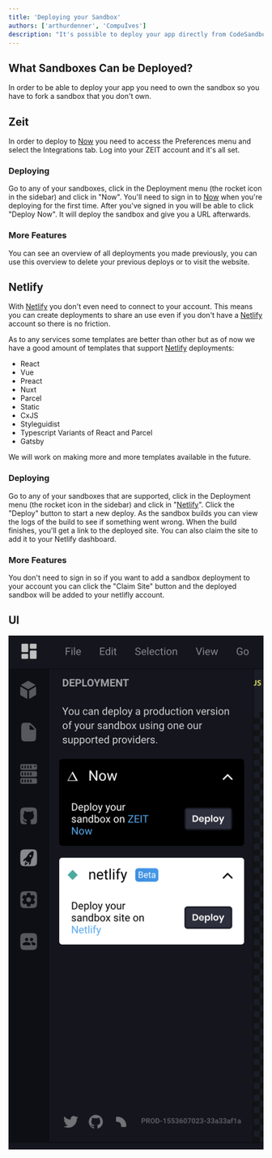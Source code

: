```yaml
---
title: 'Deploying your Sandbox'
authors: ['arthurdenner', 'CompuIves']
description: "It's possible to deploy your app directly from CodeSandbox"
---
```


## What Sandboxes Can be Deployed?

In order to be able to deploy your app you need to own the sandbox so you have to fork a sandbox that you don't own.

## Zeit

In order to deploy to [Now](https://zeit.co/now) you need to access the Preferences menu and select the Integrations tab. Log into your ZEIT account and it's all set.

### Deploying

Go to any of your sandboxes, click in the Deployment menu (the rocket icon in the sidebar) and click in "Now". You'll need to sign in to [Now](https://zeit.co/now) when you're deploying for the first time. After you've signed in you will be able to click "Deploy Now". It will deploy the sandbox and give you a URL afterwards.

### More Features

You can see an overview of all deployments you made previously, you can use this overview to delete your previous deploys or to visit the website.

## Netlify

With [Netlify](https://netlify.com) you don't even need to connect to your account. This means you can create deployments to share an use even if you don't have a [Netlify](https://netlify.com) account so there is no friction.

As to any services some templates are better than other but as of now we have a good amount of templates that support [Netlify](https://netlify.com) deployments:

- React
- Vue
- Preact
- Nuxt
- Parcel
- Static
- CxJS
- Styleguidist
- Typescript Variants of React and Parcel
- Gatsby

We will work on making more and more templates available in the future.

### Deploying

Go to any of your sandboxes that are supported, click in the Deployment menu (the rocket icon in the sidebar) and click in "[Netlify](https://netlify.com)". Click the "Deploy" button to start a new deploy. As the sandbox builds you can view the logs of the build to see if something went wrong. When the build finishes, you'll get a link to the deployed site. You can also claim the site to add it to your Netlify dashboard.

### More Features

You don't need to sign in so if you want to add a sandbox deployment to your account you can click the "Claim Site" button and the deployed sandbox will be added to your netlifly account.

## UI

![Deployment Sidebar](./images/deployment-sidebar.png)
